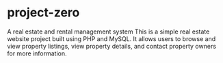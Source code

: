 # project-zero
A real estate and rental management system
This is a simple real estate website project built using PHP and MySQL. It allows users to browse and view property listings, view property details, and contact property owners for more information.

